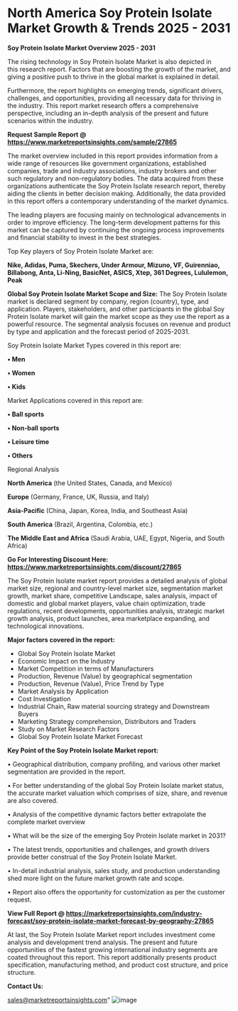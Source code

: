# North America Soy Protein Isolate Market Growth & Trends 2025 - 2031

<Strong> Soy Protein Isolate Market Overview 2025 - 2031</strong>

The rising technology in Soy Protein Isolate Market is also depicted in this research report. Factors that are boosting the growth of the market, and giving a positive push to thrive in the global market is explained in detail.

Furthermore, the report highlights on emerging trends, significant drivers, challenges, and opportunities, providing all necessary data for thriving in the industry. This report market research offers a comprehensive perspective, including an in-depth analysis of the present and future scenarios within the industry.

<strong>Request Sample Report @ <a href=https://www.marketreportsinsights.com/sample/27865>https://www.marketreportsinsights.com/sample/27865</a></strong>

The market overview included in this report provides information from a wide range of resources like government organizations, established companies, trade and industry associations, industry brokers and other such regulatory and non-regulatory bodies. The data acquired from these organizations authenticate the Soy Protein Isolate research report, thereby aiding the clients in better decision making. Additionally, the data provided in this report offers a contemporary understanding of the market dynamics.

The leading players are focusing mainly on technological advancements in order to improve efficiency. The long-term development patterns for this market can be captured by continuing the ongoing process improvements and financial stability to invest in the best strategies.

Top Key players of Soy Protein Isolate Market are:

<strong>Nike, Adidas, Puma, Skechers, Under Armour, Mizuno, VF, Guirenniao, Billabong, Anta, Li-Ning, BasicNet, ASICS, Xtep, 361 Degrees, Lululemon, Peak</strong>

<strong><b>Global Soy Protein Isolate Market Scope and Size:</b></strong>
The Soy Protein Isolate market is declared segment by company, region (country), type, and application. Players, stakeholders, and other participants in the global Soy Protein Isolate market will gain the market scope as they use the report as a powerful resource. The segmental analysis focuses on revenue and product by type and application and the forecast period of 2025-2031.

Soy Protein Isolate Market Types covered in this report are:

<strong>• Men

• Women

• Kids</strong>

Market Applications covered in this report are:

<strong>• Ball sports

• Non-ball sports

• Leisure time

• Others</strong> 

Regional Analysis

<strong>North America</strong> (the United States, Canada, and Mexico)

<strong>Europe</strong> (Germany, France, UK, Russia, and Italy)

<strong>Asia-Pacific</strong> (China, Japan, Korea, India, and Southeast Asia)

<strong>South America</strong> (Brazil, Argentina, Colombia, etc.)

<strong>The Middle East and Africa</strong> (Saudi Arabia, UAE, Egypt, Nigeria, and South Africa)

<strong>Go For Interesting Discount Here: <a href=https://www.marketreportsinsights.com/discount/27865>https://www.marketreportsinsights.com/discount/27865</a></strong>

The Soy Protein Isolate market report provides a detailed analysis of global market size, regional and country-level market size, segmentation market growth, market share, competitive Landscape, sales analysis, impact of domestic and global market players, value chain optimization, trade regulations, recent developments, opportunities analysis, strategic market growth analysis, product launches, area marketplace expanding, and technological innovations.

<strong><b>Major factors covered in the report:</b></strong>
<ul>
  <li>Global Soy Protein Isolate Market </li>
  <li>Economic Impact on the Industry</li>
  <li>Market Competition in terms of Manufacturers</li>
  <li>Production, Revenue (Value) by geographical segmentation</li>
  <li>Production, Revenue (Value), Price Trend by Type</li>
  <li>Market Analysis by Application</li>
  <li>Cost Investigation</li>
  <li>Industrial Chain, Raw material sourcing strategy and Downstream Buyers</li>
  <li>Marketing Strategy comprehension, Distributors and Traders</li>
  <li>Study on Market Research Factors</li>
  <li>Global Soy Protein Isolate Market Forecast</li>
</ul>

<strong><b>Key Point of the Soy Protein Isolate Market report:</b></strong>

• Geographical distribution, company profiling, and various other market segmentation are provided in the report.

• For better understanding of the global Soy Protein Isolate market status, the accurate market valuation which comprises of size, share, and revenue are also covered.

• Analysis of the competitive dynamic factors better extrapolate the complete market overview

• What will be the size of the emerging Soy Protein Isolate market in 2031?

• The latest trends, opportunities and challenges, and growth drivers provide better construal of the Soy Protein Isolate Market.

• In-detail industrial analysis, sales study, and production understanding shed more light on the future market growth rate and scope.

• Report also offers the opportunity for customization as per the customer request.

<strong><b>View Full Report @ <a href=https://marketreportsinsights.com/industry-forecast/soy-protein-isolate-market-forecast-by-geography-27865>https://marketreportsinsights.com/industry-forecast/soy-protein-isolate-market-forecast-by-geography-27865</a></b></strong>


At last, the Soy Protein Isolate Market report includes investment come analysis and development trend analysis. The present and future opportunities of the fastest growing international industry segments are coated throughout this report. This report additionally presents product specification, manufacturing method, and product cost structure, and price structure.

<strong>Contact Us:</strong>

sales@marketreportsinsights.com"
![image](https://github.com/user-attachments/assets/aec5732a-f842-49ce-96f5-7580a1b8551e)
